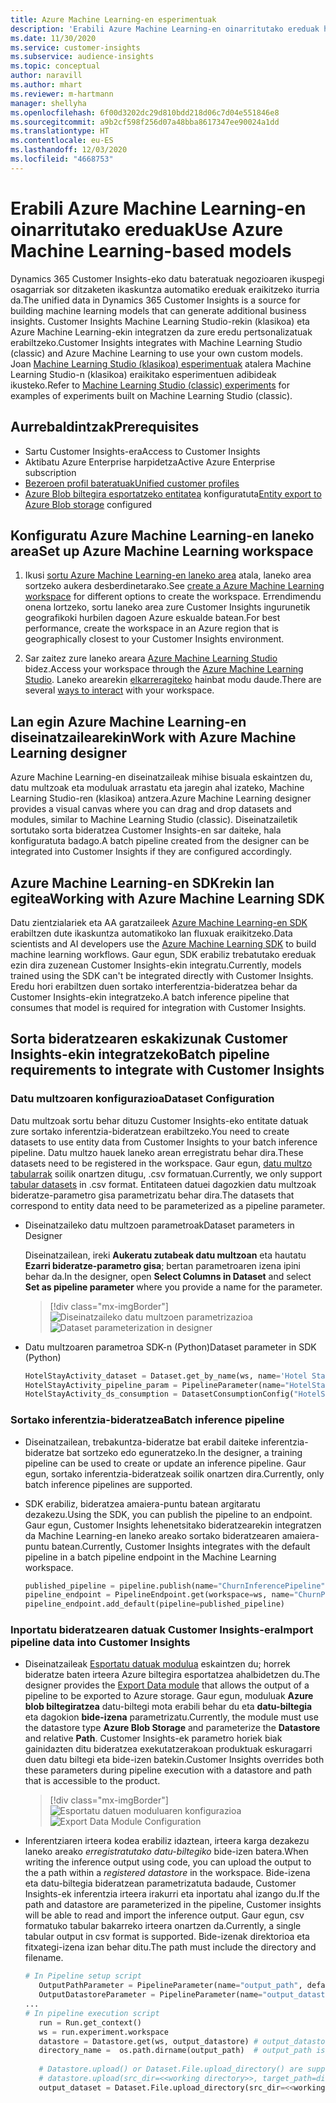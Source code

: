 ```yaml
---
title: Azure Machine Learning-en esperimentuak
description: 'Erabili Azure Machine Learning-en oinarritutako ereduak hemen: Dynamics 365 Customer Insights.'
ms.date: 11/30/2020
ms.service: customer-insights
ms.subservice: audience-insights
ms.topic: conceptual
author: naravill
ms.author: mhart
ms.reviewer: m-hartmann
manager: shellyha
ms.openlocfilehash: 6f00d3202dc29d810bdd218d06c7d04e551846e8
ms.sourcegitcommit: a9b2cf598f256d07a48bba8617347ee90024a1dd
ms.translationtype: HT
ms.contentlocale: eu-ES
ms.lasthandoff: 12/03/2020
ms.locfileid: "4668753"
---
```

# <a name="use-azure-machine-learning-based-models"></a><span data-ttu-id="7ac06-103">Erabili Azure Machine Learning-en oinarritutako ereduak</span><span class="sxs-lookup"><span data-stu-id="7ac06-103">Use Azure Machine Learning-based models</span></span>

<span data-ttu-id="7ac06-104">Dynamics 365 Customer Insights-eko datu bateratuak negozioaren ikuspegi osagarriak sor ditzaketen ikaskuntza automatiko ereduak eraikitzeko iturria da.</span><span class="sxs-lookup"><span data-stu-id="7ac06-104">The unified data in Dynamics 365 Customer Insights is a source for building machine learning models that can generate additional business insights.</span></span> <span data-ttu-id="7ac06-105">Customer Insights Machine Learning Studio-rekin (klasikoa) eta Azure Machine Learning-ekin integratzen da zure eredu pertsonalizatuak erabiltzeko.</span><span class="sxs-lookup"><span data-stu-id="7ac06-105">Customer Insights integrates with Machine Learning Studio (classic) and Azure Machine Learning to use your own custom models.</span></span> <span data-ttu-id="7ac06-106">Joan [Machine Learning Studio (klasikoa) esperimentuak](machine-learning-studio-experiments.md) atalera Machine Learning Studio-n (klasikoa) eraikitako esperimentuen adibideak ikusteko.</span><span class="sxs-lookup"><span data-stu-id="7ac06-106">Refer to [Machine Learning Studio (classic) experiments](machine-learning-studio-experiments.md) for examples of experiments built on Machine Learning Studio (classic).</span></span> 

## <a name="prerequisites"></a><span data-ttu-id="7ac06-107">Aurrebaldintzak</span><span class="sxs-lookup"><span data-stu-id="7ac06-107">Prerequisites</span></span>

- <span data-ttu-id="7ac06-108">Sartu Customer Insights-era</span><span class="sxs-lookup"><span data-stu-id="7ac06-108">Access to Customer Insights</span></span>
- <span data-ttu-id="7ac06-109">Aktibatu Azure Enterprise harpidetza</span><span class="sxs-lookup"><span data-stu-id="7ac06-109">Active Azure Enterprise subscription</span></span>
- [<span data-ttu-id="7ac06-110">Bezeroen profil bateratuak</span><span class="sxs-lookup"><span data-stu-id="7ac06-110">Unified customer profiles</span></span>](data-unification.md)
- <span data-ttu-id="7ac06-111">[Azure Blob biltegira esportatzeko entitatea](export-azure-blob-storage.md) konfiguratuta</span><span class="sxs-lookup"><span data-stu-id="7ac06-111">[Entity export to Azure Blob storage](export-azure-blob-storage.md) configured</span></span>

## <a name="set-up-azure-machine-learning-workspace"></a><span data-ttu-id="7ac06-112">Konfiguratu Azure Machine Learning-en laneko area</span><span class="sxs-lookup"><span data-stu-id="7ac06-112">Set up Azure Machine Learning workspace</span></span>

1. <span data-ttu-id="7ac06-113">Ikusi [sortu Azure Machine Learning-en laneko area](https://docs.microsoft.com/azure/machine-learning/concept-workspace#-create-a-workspace) atala, laneko area sortzeko aukera desberdinetarako.</span><span class="sxs-lookup"><span data-stu-id="7ac06-113">See [create a Azure Machine Learning workspace](https://docs.microsoft.com/azure/machine-learning/concept-workspace#-create-a-workspace) for different options to create the workspace.</span></span> <span data-ttu-id="7ac06-114">Errendimendu onena lortzeko, sortu laneko area zure Customer Insights ingurunetik geografikoki hurbilen dagoen Azure eskualde batean.</span><span class="sxs-lookup"><span data-stu-id="7ac06-114">For best performance, create the workspace in an Azure region that is geographically closest to your Customer Insights environment.</span></span>

1. <span data-ttu-id="7ac06-115">Sar zaitez zure laneko areara [Azure Machine Learning Studio](https://ml.azure.com/) bidez.</span><span class="sxs-lookup"><span data-stu-id="7ac06-115">Access your workspace through the [Azure Machine Learning Studio](https://ml.azure.com/).</span></span> <span data-ttu-id="7ac06-116">Laneko arearekin [elkarreragiteko](https://docs.microsoft.com/azure/machine-learning/concept-workspace#tools-for-workspace-interaction) hainbat modu daude.</span><span class="sxs-lookup"><span data-stu-id="7ac06-116">There are several [ways to interact](https://docs.microsoft.com/azure/machine-learning/concept-workspace#tools-for-workspace-interaction) with your workspace.</span></span>

## <a name="work-with-azure-machine-learning-designer"></a><span data-ttu-id="7ac06-117">Lan egin Azure Machine Learning-en diseinatzailearekin</span><span class="sxs-lookup"><span data-stu-id="7ac06-117">Work with Azure Machine Learning designer</span></span>

<span data-ttu-id="7ac06-118">Azure Machine Learning-en diseinatzaileak mihise bisuala eskaintzen du, datu multzoak eta moduluak arrastatu eta jaregin ahal izateko, Machine Learning Studio-ren (klasikoa) antzera.</span><span class="sxs-lookup"><span data-stu-id="7ac06-118">Azure Machine Learning designer provides a visual canvas where you can drag and drop datasets and modules, similar to Machine Learning Studio (classic).</span></span> <span data-ttu-id="7ac06-119">Diseinatzailetik sortutako sorta bideratzea Customer Insights-en sar daiteke, hala konfiguratuta badago.</span><span class="sxs-lookup"><span data-stu-id="7ac06-119">A batch pipeline created from the designer can be integrated into Customer Insights if they are configured accordingly.</span></span> 
   
## <a name="working-with-azure-machine-learning-sdk"></a><span data-ttu-id="7ac06-120">Azure Machine Learning-en SDKrekin lan egitea</span><span class="sxs-lookup"><span data-stu-id="7ac06-120">Working with Azure Machine Learning SDK</span></span>

<span data-ttu-id="7ac06-121">Datu zientzialariek eta AA garatzaileek [Azure Machine Learning-en SDK](https://docs.microsoft.com/python/api/overview/azure/ml/?view=azure-ml-py&preserve-view=true) erabiltzen dute ikaskuntza automatikoko lan fluxuak eraikitzeko.</span><span class="sxs-lookup"><span data-stu-id="7ac06-121">Data scientists and AI developers use the [Azure Machine Learning SDK](https://docs.microsoft.com/python/api/overview/azure/ml/?view=azure-ml-py&preserve-view=true) to build machine learning workflows.</span></span> <span data-ttu-id="7ac06-122">Gaur egun, SDK erabiliz trebatutako ereduak ezin dira zuzenean Customer Insights-ekin integratu.</span><span class="sxs-lookup"><span data-stu-id="7ac06-122">Currently, models trained using the SDK can't be integrated directly with Customer Insights.</span></span> <span data-ttu-id="7ac06-123">Eredu hori erabiltzen duen sortako interferentzia-bideratzea behar da Customer Insights-ekin integratzeko.</span><span class="sxs-lookup"><span data-stu-id="7ac06-123">A batch inference pipeline that consumes that model is required for integration with Customer Insights.</span></span>

## <a name="batch-pipeline-requirements-to-integrate-with-customer-insights"></a><span data-ttu-id="7ac06-124">Sorta bideratzearen eskakizunak Customer Insights-ekin integratzeko</span><span class="sxs-lookup"><span data-stu-id="7ac06-124">Batch pipeline requirements to integrate with Customer Insights</span></span>

### <a name="dataset-configuration"></a><span data-ttu-id="7ac06-125">Datu multzoaren konfigurazioa</span><span class="sxs-lookup"><span data-stu-id="7ac06-125">Dataset Configuration</span></span>

<span data-ttu-id="7ac06-126">Datu multzoak sortu behar dituzu Customer Insights-eko entitate datuak zure sortako inferentzia-bideratzean erabiltzeko.</span><span class="sxs-lookup"><span data-stu-id="7ac06-126">You need to create datasets to use entity data from Customer Insights to your batch inference pipeline.</span></span> <span data-ttu-id="7ac06-127">Datu multzo hauek laneko arean erregistratu behar dira.</span><span class="sxs-lookup"><span data-stu-id="7ac06-127">These datasets need to be registered in the workspace.</span></span> <span data-ttu-id="7ac06-128">Gaur egun, [datu multzo tabularrak](https://docs.microsoft.com/azure/machine-learning/how-to-create-register-datasets#tabulardataset) soilik onartzen ditugu, .csv formatuan.</span><span class="sxs-lookup"><span data-stu-id="7ac06-128">Currently, we only support [tabular datasets](https://docs.microsoft.com/azure/machine-learning/how-to-create-register-datasets#tabulardataset) in .csv format.</span></span> <span data-ttu-id="7ac06-129">Entitateen datuei dagozkien datu multzoak bideratze-parametro gisa parametrizatu behar dira.</span><span class="sxs-lookup"><span data-stu-id="7ac06-129">The datasets that correspond to entity data need to be parameterized as a pipeline parameter.</span></span>
   
* <span data-ttu-id="7ac06-130">Diseinatzaileko datu multzoen parametroak</span><span class="sxs-lookup"><span data-stu-id="7ac06-130">Dataset parameters in Designer</span></span>
   
     <span data-ttu-id="7ac06-131">Diseinatzailean, ireki **Aukeratu zutabeak datu multzoan** eta hautatu **Ezarri bideratze-parametro gisa**; bertan parametroaren izena ipini behar da.</span><span class="sxs-lookup"><span data-stu-id="7ac06-131">In the designer, open **Select Columns in Dataset** and select **Set as pipeline parameter** where you provide a name for the parameter.</span></span>

     > [!div class="mx-imgBorder"]
     > <span data-ttu-id="7ac06-132">![Diseinatzaileko datu multzoen parametrizazioa](media/intelligence-designer-dataset-parameters.png "Diseinatzaileko datu multzoen parametrizazioa")</span><span class="sxs-lookup"><span data-stu-id="7ac06-132">![Dataset parameterization in designer](media/intelligence-designer-dataset-parameters.png "Dataset parameterization in designer")</span></span>
   
* <span data-ttu-id="7ac06-133">Datu multzoaren parametroa SDK-n (Python)</span><span class="sxs-lookup"><span data-stu-id="7ac06-133">Dataset parameter in SDK (Python)</span></span>
   
   ```python
   HotelStayActivity_dataset = Dataset.get_by_name(ws, name='Hotel Stay Activity Data')
   HotelStayActivity_pipeline_param = PipelineParameter(name="HotelStayActivity_pipeline_param", default_value=HotelStayActivity_dataset)
   HotelStayActivity_ds_consumption = DatasetConsumptionConfig("HotelStayActivity_dataset", HotelStayActivity_pipeline_param)
   ```

### <a name="batch-inference-pipeline"></a><span data-ttu-id="7ac06-134">Sortako inferentzia-bideratzea</span><span class="sxs-lookup"><span data-stu-id="7ac06-134">Batch inference pipeline</span></span>
  
* <span data-ttu-id="7ac06-135">Diseinatzailean, trebakuntza-bideratze bat erabil daiteke inferentzia-bideratze bat sortzeko edo eguneratzeko.</span><span class="sxs-lookup"><span data-stu-id="7ac06-135">In the designer, a training pipeline can be used to create or update an inference pipeline.</span></span> <span data-ttu-id="7ac06-136">Gaur egun, sortako inferentzia-bideratzeak soilik onartzen dira.</span><span class="sxs-lookup"><span data-stu-id="7ac06-136">Currently, only batch inference pipelines are supported.</span></span>

* <span data-ttu-id="7ac06-137">SDK erabiliz, bideratzea amaiera-puntu batean argitaratu dezakezu.</span><span class="sxs-lookup"><span data-stu-id="7ac06-137">Using the SDK, you can publish the pipeline to an endpoint.</span></span> <span data-ttu-id="7ac06-138">Gaur egun, Customer Insights lehenetsitako bideratzearekin integratzen da Machine Learning-en laneko areako sortako bideratzearen amaiera-puntu batean.</span><span class="sxs-lookup"><span data-stu-id="7ac06-138">Currently, Customer Insights integrates with the default pipeline in a batch pipeline endpoint in the Machine Learning workspace.</span></span>
   
   ```python
   published_pipeline = pipeline.publish(name="ChurnInferencePipeline", description="Published Churn Inference pipeline")
   pipeline_endpoint = PipelineEndpoint.get(workspace=ws, name="ChurnPipelineEndpoint") 
   pipeline_endpoint.add_default(pipeline=published_pipeline)
   ```

### <a name="import-pipeline-data-into-customer-insights"></a><span data-ttu-id="7ac06-139">Inportatu bideratzearen datuak Customer Insights-era</span><span class="sxs-lookup"><span data-stu-id="7ac06-139">Import pipeline data into Customer Insights</span></span>

* <span data-ttu-id="7ac06-140">Diseinatzaileak [Esportatu datuak modulua](https://docs.microsoft.com/azure/machine-learning/algorithm-module-reference/export-data) eskaintzen du; horrek bideratze baten irteera Azure biltegira esportatzea ahalbidetzen du.</span><span class="sxs-lookup"><span data-stu-id="7ac06-140">The designer provides the [Export Data module](https://docs.microsoft.com/azure/machine-learning/algorithm-module-reference/export-data) that allows the output of a pipeline to be exported to Azure storage.</span></span> <span data-ttu-id="7ac06-141">Gaur egun, moduluak **Azure blob biltegiratzea** datu-biltegi mota erabili behar du eta **datu-biltegia** eta dagokion **bide-izena** parametrizatu.</span><span class="sxs-lookup"><span data-stu-id="7ac06-141">Currently, the module must use the datastore type **Azure Blob Storage** and parameterize the **Datastore** and relative **Path**.</span></span> <span data-ttu-id="7ac06-142">Customer Insights-ek parametro horiek biak gainidazten ditu bideratzea exekutatzerakoan produktuak eskuragarri duen datu biltegi eta bide-izen batekin.</span><span class="sxs-lookup"><span data-stu-id="7ac06-142">Customer Insights overrides both these parameters during pipeline execution with a datastore and path that is accessible to the product.</span></span>
   > [!div class="mx-imgBorder"]
   > <span data-ttu-id="7ac06-143">![Esportatu datuen moduluaren konfigurazioa](media/intelligence-designer-importdata.png "Esportatu datuen moduluaren konfigurazioa")</span><span class="sxs-lookup"><span data-stu-id="7ac06-143">![Export Data Module Configuration](media/intelligence-designer-importdata.png "Export Data Module Configuration")</span></span>
   
* <span data-ttu-id="7ac06-144">Inferentziaren irteera kodea erabiliz idaztean, irteera karga dezakezu laneko areako *erregistratutako datu-biltegiko* bide-izen batera.</span><span class="sxs-lookup"><span data-stu-id="7ac06-144">When writing the inference output using code, you can upload the output to the a path within a *registered datastore* in the workspace.</span></span> <span data-ttu-id="7ac06-145">Bide-izena eta datu-biltegia bideratzean parametrizatuta badaude, Customer Insights-ek inferentzia irteera irakurri eta inportatu ahal izango du.</span><span class="sxs-lookup"><span data-stu-id="7ac06-145">If the path and datastore are parameterized in the pipeline, Customer insights will be able to read and import the inference output.</span></span> <span data-ttu-id="7ac06-146">Gaur egun, csv formatuko tabular bakarreko irteera onartzen da.</span><span class="sxs-lookup"><span data-stu-id="7ac06-146">Currently, a single tabular output in csv format is supported.</span></span> <span data-ttu-id="7ac06-147">Bide-izenak direktorioa eta fitxategi-izena izan behar ditu.</span><span class="sxs-lookup"><span data-stu-id="7ac06-147">The path must include the directory and filename.</span></span>

   ```python
   # In Pipeline setup script
      OutputPathParameter = PipelineParameter(name="output_path", default_value="HotelChurnOutput/HotelChurnOutput.csv")
      OutputDatastoreParameter = PipelineParameter(name="output_datastore", default_value="workspaceblobstore")
   ...
   # In pipeline execution script
      run = Run.get_context()
      ws = run.experiment.workspace
      datastore = Datastore.get(ws, output_datastore) # output_datastore is parameterized
      directory_name =  os.path.dirname(output_path)  # output_path is parameterized.
      
      # Datastore.upload() or Dataset.File.upload_directory() are supported methods to uplaod the data
      # datastore.upload(src_dir=<<working directory>>, target_path=directory_name, overwrite=False, show_progress=True)
      output_dataset = Dataset.File.upload_directory(src_dir=<<working directory>>, target = (datastore, directory_name)) # Remove trailing "/" from directory_name
   ```
